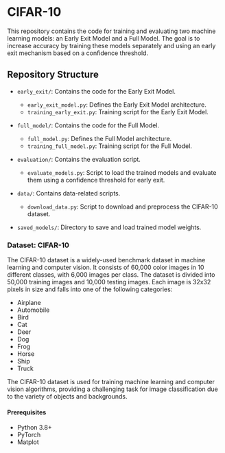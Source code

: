 # CIFAR-10

This repository contains the code for training and evaluating two machine learning models: an Early Exit Model and a Full Model. The goal is to increase accuracy by training these models separately and using an early exit mechanism based on a confidence threshold.

## Repository Structure

- `early_exit/`: Contains the code for the Early Exit Model.
  - `early_exit_model.py`: Defines the Early Exit Model architecture.
  - `training_early_exit.py`: Training script for the Early Exit Model.

- `full_model/`: Contains the code for the Full Model.
  - `full_model.py`: Defines the Full Model architecture.
  - `training_full_model.py`: Training script for the Full Model.

- `evaluation/`: Contains the evaluation script.
  - `evaluate_models.py`: Script to load the trained models and evaluate them using a confidence threshold for early exit.

- `data/`: Contains data-related scripts.
  - `download_data.py`: Script to download and preprocess the CIFAR-10 dataset.

- `saved_models/`: Directory to save and load trained model weights.

### Dataset: CIFAR-10

The CIFAR-10 dataset is a widely-used benchmark dataset in machine learning and computer vision. It consists of 60,000 color images in 10 different classes, with 6,000 images per class. The dataset is divided into 50,000 training images and 10,000 testing images. Each image is 32x32 pixels in size and falls into one of the following categories:

- Airplane
- Automobile
- Bird
- Cat
- Deer
- Dog
- Frog
- Horse
- Ship
- Truck

The CIFAR-10 dataset is used for training machine learning and computer vision algorithms, providing a challenging task for image classification due to the variety of objects and backgrounds.


#### Prerequisites

- Python 3.8+
- PyTorch
- Matplot

